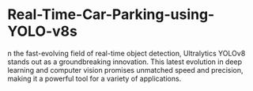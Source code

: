# Real-Time-Car-Parking-using-YOLO-v8s
n the fast-evolving field of real-time object detection, Ultralytics YOLOv8 stands out as a groundbreaking innovation. This latest evolution in deep learning and computer vision promises unmatched speed and precision, making it a powerful tool for a variety of applications.
